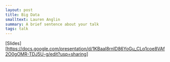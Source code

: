 ```yaml
---
layout: post
title: Big Data
smalltext: Lauren Anglin
summary: A brief sentence about your talk
tags: talk
---
```


[Slides][https://docs.google.com/presentation/d/1KBaaI8rnID86YoGu_CLq1coe8VAf2O0gOMR-TDJ5U-g/edit?usp=sharing]